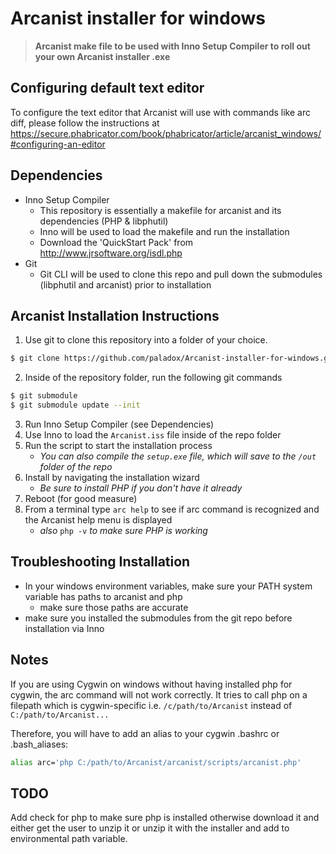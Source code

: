 
# Arcanist installer for windows
> **Arcanist make file to be used with Inno Setup Compiler to roll out your own Arcanist installer .exe**

## Configuring default text editor
To configure the text editor that Arcanist will use with commands like arc diff, please follow the instructions at https://secure.phabricator.com/book/phabricator/article/arcanist_windows/#configuring-an-editor

## Dependencies
+ Inno Setup Compiler
  + This repository is essentially a makefile for arcanist and its dependencies (PHP & libphutil)
  + Inno will be used to load the makefile and run the installation
  + Download the 'QuickStart Pack' from http://www.jrsoftware.org/isdl.php
+ Git
  + Git CLI will be used to clone this repo and pull down the submodules (libphutil and arcanist) prior to installation

## Arcanist Installation Instructions
1. Use git to clone this repository into a folder of your choice.
```sh
$ git clone https://github.com/paladox/Arcanist-installer-for-windows.git
```
2. Inside of the repository folder, run the following git commands
```sh
$ git submodule
$ git submodule update --init
```
3. Run Inno Setup Compiler (see Dependencies)
4. Use Inno to load the ```Arcanist.iss``` file inside of the repo folder
5. Run the script to start the installation process
    * *You can also compile the ```setup.exe``` file, which will save to the ```/out``` folder of the repo*
6. Install by navigating the installation wizard
    * *Be sure to install PHP if you don't have it already*
7. Reboot (for good measure)
8. From a terminal type ```arc help``` to see if arc command is recognized and the Arcanist help menu is displayed
    * *also* ```php -v``` *to make sure PHP is working*

## Troubleshooting Installation
+ In your windows environment variables, make sure your PATH system variable has paths to arcanist and php
  + make sure those paths are accurate
+ make sure you installed the submodules from the git repo before installation via Inno


## Notes
If you are using Cygwin on windows without having installed php for cygwin, the arc command will not work correctly.  It tries to call php on a filepath which is cygwin-specific i.e. ```/c/path/to/Arcanist``` instead of ```C:/path/to/Arcanist...```

Therefore, you will have to add an alias to your cygwin .bashrc or .bash_aliases:

```sh
alias arc='php C:/path/to/Arcanist/arcanist/scripts/arcanist.php'
```

## TODO
Add check for php to make sure php is installed otherwise download it and either get the user to unzip it or unzip it with the installer and add to environmental path variable.
